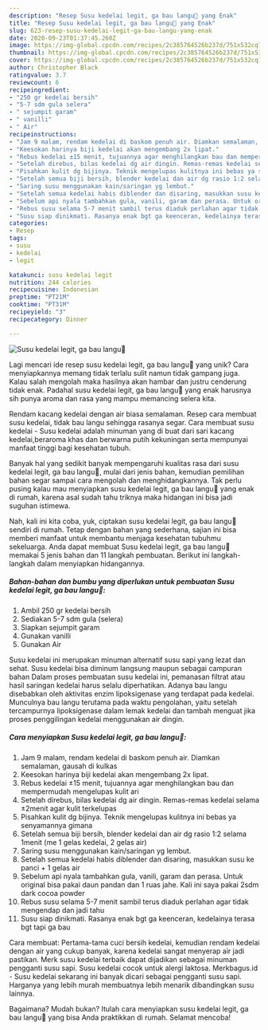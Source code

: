 ```yaml
---
description: "Resep Susu kedelai legit, ga bau langu🥛 yang Enak"
title: "Resep Susu kedelai legit, ga bau langu🥛 yang Enak"
slug: 623-resep-susu-kedelai-legit-ga-bau-langu-yang-enak
date: 2020-09-23T01:37:45.260Z
image: https://img-global.cpcdn.com/recipes/2c385764526b237d/751x532cq70/susu-kedelai-legit-ga-bau-langu🥛-foto-resep-utama.jpg
thumbnail: https://img-global.cpcdn.com/recipes/2c385764526b237d/751x532cq70/susu-kedelai-legit-ga-bau-langu🥛-foto-resep-utama.jpg
cover: https://img-global.cpcdn.com/recipes/2c385764526b237d/751x532cq70/susu-kedelai-legit-ga-bau-langu🥛-foto-resep-utama.jpg
author: Christopher Black
ratingvalue: 3.7
reviewcount: 6
recipeingredient:
- "250 gr kedelai bersih"
- "5-7 sdm gula selera"
- " sejumpit garam"
- " vanilli"
- " Air"
recipeinstructions:
- "Jam 9 malam, rendam kedelai di baskom penuh air. Diamkan semalaman, gausah di kulkas"
- "Keesokan harinya biji kedelai akan mengembang 2x lipat."
- "Rebus kedelai ±15 menit, tujuannya agar menghilangkan bau dan mempermudah mengelupas kulit ari"
- "Setelah direbus, bilas kedelai dg air dingin. Remas-remas kedelai selama ±2menit agar kulit terkelupas"
- "Pisahkan kulit dg bijinya. Teknik mengelupas kulitnya ini bebas ya senyamannya gimana"
- "Setelah semua biji bersih, blender kedelai dan air dg rasio 1:2 selama 1menit (me 1 gelas kedelai, 2 gelas air)"
- "Saring susu menggunakan kain/saringan yg lembut."
- "Setelah semua kedelai habis diblender dan disaring, masukkan susu ke panci + 1 gelas air"
- "Sebelum api nyala tambahkan gula, vanili, garam dan perasa. Untuk original bisa pakai daun pandan dan 1 ruas jahe. Kali ini saya pakai 2sdm dark cocoa powder"
- "Rebus susu selama 5-7 menit sambil terus diaduk perlahan agar tidak mengendap dan jadi tahu"
- "Susu siap dinikmati. Rasanya enak bgt ga keenceran, kedelainya terasa bgt tapi ga bau"
categories:
- Resep
tags:
- susu
- kedelai
- legit

katakunci: susu kedelai legit 
nutrition: 244 calories
recipecuisine: Indonesian
preptime: "PT21M"
cooktime: "PT31M"
recipeyield: "3"
recipecategory: Dinner

---
```



![Susu kedelai legit, ga bau langu🥛](https://img-global.cpcdn.com/recipes/2c385764526b237d/751x532cq70/susu-kedelai-legit-ga-bau-langu🥛-foto-resep-utama.jpg)

Lagi mencari ide resep susu kedelai legit, ga bau langu🥛 yang unik? Cara menyiapkannya memang tidak terlalu sulit namun tidak gampang juga. Kalau salah mengolah maka hasilnya akan hambar dan justru cenderung tidak enak. Padahal susu kedelai legit, ga bau langu🥛 yang enak harusnya sih punya aroma dan rasa yang mampu memancing selera kita.

Rendam kacang kedelai dengan air biasa semalaman. Resep cara membuat susu kedelai, tidak bau langu sehingga rasanya segar. Cara membuat susu kedelai - Susu kedelai adalah minuman yang di buat dari sari kacang kedelai,beraroma khas dan berwarna putih kekuningan serta mempunyai manfaat tinggi bagi kesehatan tubuh.

Banyak hal yang sedikit banyak mempengaruhi kualitas rasa dari susu kedelai legit, ga bau langu🥛, mulai dari jenis bahan, kemudian pemilihan bahan segar sampai cara mengolah dan menghidangkannya. Tak perlu pusing kalau mau menyiapkan susu kedelai legit, ga bau langu🥛 yang enak di rumah, karena asal sudah tahu triknya maka hidangan ini bisa jadi suguhan istimewa.


Nah, kali ini kita coba, yuk, ciptakan susu kedelai legit, ga bau langu🥛 sendiri di rumah. Tetap dengan bahan yang sederhana, sajian ini bisa memberi manfaat untuk membantu menjaga kesehatan tubuhmu sekeluarga. Anda dapat membuat Susu kedelai legit, ga bau langu🥛 memakai 5 jenis bahan dan 11 langkah pembuatan. Berikut ini langkah-langkah dalam menyiapkan hidangannya.

<!--inarticleads1-->

##### Bahan-bahan dan bumbu yang diperlukan untuk pembuatan Susu kedelai legit, ga bau langu🥛:

1. Ambil 250 gr kedelai bersih
1. Sediakan 5-7 sdm gula (selera)
1. Siapkan  sejumpit garam
1. Gunakan  vanilli
1. Gunakan  Air


Susu kedelai ini merupakan minuman alternatif susu sapi yang lezat dan sehat. Susu kedelai bisa diminum langsung maupun sebagai campuran bahan Dalam proses pembuatan susu kedelai ini, pemanasan filtrat atau hasil saringan kedelai harus selalu diperhatikan. Adanya bau langu disebabkan oleh aktivitas enzim lipoksigenase yang terdapat pada kedelai. Munculnya bau langu terutama pada waktu pengolahan, yaitu setelah tercampurnya lipoksigenase dalam lemak kedelai dan tambah menguat jika proses penggilingan kedelai menggunakan air dingin. 

<!--inarticleads2-->

##### Cara menyiapkan Susu kedelai legit, ga bau langu🥛:

1. Jam 9 malam, rendam kedelai di baskom penuh air. Diamkan semalaman, gausah di kulkas
1. Keesokan harinya biji kedelai akan mengembang 2x lipat.
1. Rebus kedelai ±15 menit, tujuannya agar menghilangkan bau dan mempermudah mengelupas kulit ari
1. Setelah direbus, bilas kedelai dg air dingin. Remas-remas kedelai selama ±2menit agar kulit terkelupas
1. Pisahkan kulit dg bijinya. Teknik mengelupas kulitnya ini bebas ya senyamannya gimana
1. Setelah semua biji bersih, blender kedelai dan air dg rasio 1:2 selama 1menit (me 1 gelas kedelai, 2 gelas air)
1. Saring susu menggunakan kain/saringan yg lembut.
1. Setelah semua kedelai habis diblender dan disaring, masukkan susu ke panci + 1 gelas air
1. Sebelum api nyala tambahkan gula, vanili, garam dan perasa. Untuk original bisa pakai daun pandan dan 1 ruas jahe. Kali ini saya pakai 2sdm dark cocoa powder
1. Rebus susu selama 5-7 menit sambil terus diaduk perlahan agar tidak mengendap dan jadi tahu
1. Susu siap dinikmati. Rasanya enak bgt ga keenceran, kedelainya terasa bgt tapi ga bau


Cara membuat: Pertama-tama cuci bersih kedelai, kemudian rendam kedelai dengan air yang cukup banyak, karena kedelai sangat menyerap air jadi pastikan. Merk susu kedelai terbaik dapat dijadikan sebagai minuman pengganti susu sapi. Susu kedelai cocok untuk alergi laktosa. Merkbagus.id - Susu kedelai sekarang ini banyak dicari sebagai pengganti susu sapi. Harganya yang lebih murah membuatnya lebih menarik dibandingkan susu lainnya. 

Bagaimana? Mudah bukan? Itulah cara menyiapkan susu kedelai legit, ga bau langu🥛 yang bisa Anda praktikkan di rumah. Selamat mencoba!
